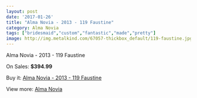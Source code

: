 ```yaml
---
layout: post
date: '2017-01-26'
title: "Alma Novia - 2013 - 119 Faustine"
category: Alma Novia
tags: ["bridesmaid","custom","fantastic","made","pretty"]
image: http://img.metalkind.com/67057-thickbox_default/119-faustine.jpg
---
```

Alma Novia - 2013 - 119 Faustine

On Sales: **$394.99**
<a href="https://www.metalkind.com/en/alma-novia/417-119-faustine.html"><amp-img layout="responsive" width="600" height="600" src="//img.metalkind.com/67057-thickbox_default/119-faustine.jpg" alt="Alma Novia - 2013 - 119 Faustine 0" /></a>
<a href="https://www.metalkind.com/en/alma-novia/417-119-faustine.html"><amp-img layout="responsive" width="600" height="600" src="//img.metalkind.com/67058-thickbox_default/119-faustine.jpg" alt="Alma Novia - 2013 - 119 Faustine 1" /></a>
<a href="https://www.metalkind.com/en/alma-novia/417-119-faustine.html"><amp-img layout="responsive" width="600" height="600" src="//img.metalkind.com/67059-thickbox_default/119-faustine.jpg" alt="Alma Novia - 2013 - 119 Faustine 2" /></a>
<a href="https://www.metalkind.com/en/alma-novia/417-119-faustine.html"><amp-img layout="responsive" width="600" height="600" src="//img.metalkind.com/67060-thickbox_default/119-faustine.jpg" alt="Alma Novia - 2013 - 119 Faustine 3" /></a>
<a href="https://www.metalkind.com/en/alma-novia/417-119-faustine.html"><amp-img layout="responsive" width="600" height="600" src="//img.metalkind.com/67061-thickbox_default/119-faustine.jpg" alt="Alma Novia - 2013 - 119 Faustine 4" /></a>
<a href="https://www.metalkind.com/en/alma-novia/417-119-faustine.html"><amp-img layout="responsive" width="600" height="600" src="//img.metalkind.com/67062-thickbox_default/119-faustine.jpg" alt="Alma Novia - 2013 - 119 Faustine 5" /></a>

Buy it: [Alma Novia - 2013 - 119 Faustine](https://www.metalkind.com/en/alma-novia/417-119-faustine.html "Alma Novia - 2013 - 119 Faustine")

View more: [Alma Novia](https://www.metalkind.com/en/11-alma-novia "Alma Novia")
